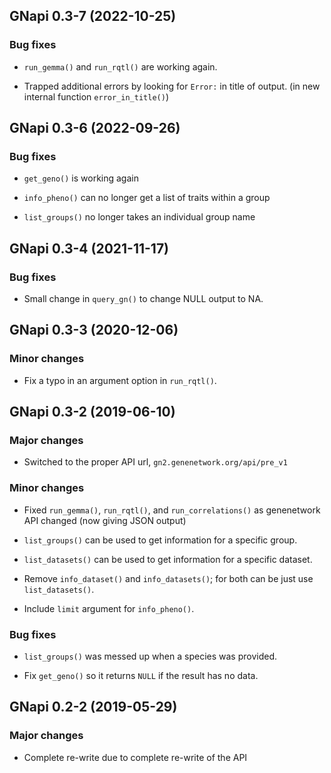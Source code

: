 ## GNapi 0.3-7 (2022-10-25)

### Bug fixes

- `run_gemma()` and `run_rqtl()` are working again.

- Trapped additional errors by looking for `Error:` in title of
  output. (in new internal function `error_in_title()`)


## GNapi 0.3-6 (2022-09-26)

### Bug fixes

- `get_geno()` is working again

- `info_pheno()` can no longer get a list of traits within a group

- `list_groups()` no longer takes an individual group name


## GNapi 0.3-4 (2021-11-17)

### Bug fixes

- Small change in `query_gn()` to change NULL output to NA.


## GNapi 0.3-3 (2020-12-06)

### Minor changes

- Fix a typo in an argument option in `run_rqtl()`.


## GNapi 0.3-2 (2019-06-10)

### Major changes

- Switched to the proper API url,
  `gn2.genenetwork.org/api/pre_v1`

### Minor changes

- Fixed `run_gemma()`, `run_rqtl()`, and `run_correlations()` as
  genenetwork API changed (now giving JSON output)

- `list_groups()` can be used to get information for a specific group.

- `list_datasets()` can be used to get information for a specific dataset.

- Remove `info_dataset()` and `info_datasets()`; for both can be just
  use `list_datasets()`.

- Include `limit` argument for `info_pheno()`.

### Bug fixes

- `list_groups()` was messed up when a species was provided.

- Fix `get_geno()` so it returns `NULL` if the result has no data.


## GNapi 0.2-2 (2019-05-29)

### Major changes

- Complete re-write due to complete re-write of the API
